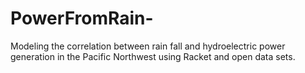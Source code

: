 # PowerFromRain-
Modeling the correlation between rain fall and hydroelectric power generation in the Pacific Northwest using Racket and open data sets.  




